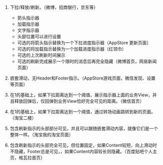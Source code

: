 1. 下拉/释放/刷新。（微博，招商银行，京东等）

    - 箭头指示器
    - 加载指示器
    - 文字指示器
    - 头部位置可以进行设置
    - 可选的将箭头指示替换为一个下拉进度指示器（AppStore 更新页面）
    - 可选的将加载指示替换为一个加载进度指示器（红领巾）
    - 可选的上次刷新时间展示
    - 可选的刷新完成展示一个限时的消息后再完全隐藏（微博首页，网易新闻页面）

2. 嵌套滑动，无Header和Footer指示。（AppStore游戏页面，微信发现、设置等页面）

3. 在1的基础上，如果下拉距离达到一个阈值，展示指示器上面的业务View，并且释放回弹后，仅回弹到业务View恰好完全可见的距离。（微信首页）

4. 在1的基础上，如果下拉距离达到一个阈值，通过转场动画跳转到新的页面。（淘宝二楼）

5. 包含刷新指示的头部部分可见，并且可以跟随嵌套滑动内容，就像它们是一个整体一样。（淘宝我的淘宝页面）

6. 包含刷新指示的头部完全可见，但位置固定，如果Content较短，向上滑动时不隐藏，Footer总是可见，，如果Content内容较长则隐藏。（百度贴吧个人主页，格瓦拉首页）